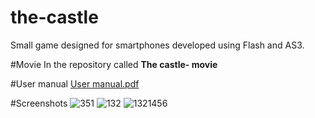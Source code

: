 # the-castle
Small game designed for smartphones developed using Flash and AS3.

#Movie
In the repository called **The castle- movie**

#User manual
[User manual.pdf](https://github.com/AantonM/the-castle/files/9965/User.manual.pdf)


#Screenshots
![351](https://cloud.githubusercontent.com/assets/14311259/10363568/2a4971d2-6dad-11e5-9e77-c0dd66a5b4ac.png)
![132](https://cloud.githubusercontent.com/assets/14311259/10363567/2a331388-6dad-11e5-9465-5987d661177d.png)
![1321456](https://cloud.githubusercontent.com/assets/14311259/10363569/2a51483a-6dad-11e5-843c-b81d5d3f19e1.png)
